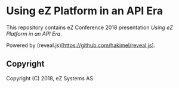 # Using eZ Platform in an API Era

This repository contains eZ Conference 2018 presentation _Using eZ Platform in an API Era_.

Powered by (reveal.js)[https://github.com/hakimel/reveal.js].

## Copyright

Copyright (C) 2018, eZ Systems AS
